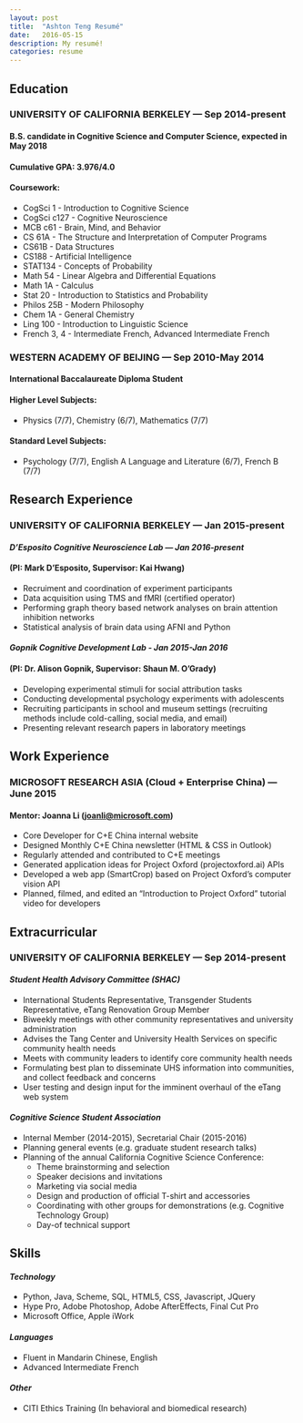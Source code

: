 ```yaml
---
layout: post
title:  "Ashton Teng Resumé"
date:   2016-05-15
description: My resumé!
categories: resume
---
```

## Education


### UNIVERSITY OF CALIFORNIA BERKELEY — Sep 2014-present

#### B.S. candidate in Cognitive Science and Computer Science, expected in May 2018

#### Cumulative GPA: 3.976/4.0

#### Coursework:

* CogSci 1 - Introduction to Cognitive Science
* CogSci c127 - Cognitive Neuroscience
* MCB c61 - Brain, Mind, and Behavior
* CS 61A - The Structure and Interpretation of Computer Programs
* CS61B - Data Structures
* CS188 - Artificial Intelligence
* STAT134 - Concepts of Probability
* Math 54 - Linear Algebra and Differential Equations
* Math 1A - Calculus
* Stat 20 - Introduction to Statistics and Probability
* Philos 25B - Modern Philosophy
* Chem 1A - General Chemistry
* Ling 100 - Introduction to Linguistic Science
* French 3, 4 - Intermediate French, Advanced Intermediate French

### WESTERN ACADEMY OF BEIJING — Sep 2010-May 2014

#### International Baccalaureate Diploma Student

#### Higher Level Subjects:

* Physics (7/7), Chemistry (6/7), Mathematics (7/7)

#### Standard Level Subjects:

* Psychology (7/7), English A Language and Literature (6/7), French B (7/7)

## Research Experience

### UNIVERSITY OF CALIFORNIA BERKELEY — Jan 2015-present

#### *D’Esposito Cognitive Neuroscience Lab — Jan 2016-present*

#### (PI: Mark D’Esposito, Supervisor: Kai Hwang)

* Recruiment and coordination of experiment participants
* Data acquisition using TMS and fMRI (certified operator)
* Performing graph theory based network analyses on brain attention inhibition networks
* Statistical analysis of brain data using AFNI and Python

#### *Gopnik Cognitive Development Lab - Jan 2015-Jan 2016*

#### (PI: Dr. Alison Gopnik, Supervisor: Shaun M. O’Grady)

* Developing experimental stimuli for social attribution tasks
* Conducting developmental psychology experiments with adolescents
* Recruiting participants in school and museum settings (recruiting methods include cold-calling, social media, and email)
* Presenting relevant research papers in laboratory meetings

## Work Experience

### MICROSOFT RESEARCH ASIA (Cloud + Enterprise China) — June 2015

#### Mentor: Joanna Li (joanli@microsoft.com)

* Core Developer for C+E China internal website
* Designed Monthly C+E China newsletter (HTML & CSS in Outlook)
* Regularly attended and contributed to C+E meetings
* Generated application ideas for Project Oxford (projectoxford.ai) APIs
* Developed a web app (SmartCrop) based on Project Oxford’s computer vision API
* Planned, filmed, and edited an “Introduction to Project Oxford” tutorial video for developers

## Extracurricular

### UNIVERSITY OF CALIFORNIA BERKELEY — Sep 2014-present

#### *Student Health Advisory Committee (SHAC)*

* International Students Representative, Transgender Students Representative, eTang Renovation Group Member
* Biweekly meetings with other community representatives and university administration
* Advises the Tang Center and University Health Services on specific community health needs
* Meets with community leaders to identify core community health needs
* Formulating best plan to disseminate UHS information into communities, and collect feedback and concerns
* User testing and design input for the imminent overhaul of the eTang web system

#### *Cognitive Science Student Association*

* Internal Member (2014-2015), Secretarial Chair (2015-2016)
* Planning general events (e.g. graduate student research talks)
* Planning of the annual California Cognitive Science Conference:
    * Theme brainstorming and selection
    * Speaker decisions and invitations
    * Marketing via social media
    * Design and production of official T-shirt and accessories
    * Coordinating with other groups for demonstrations (e.g. Cognitive Technology Group)
    * Day-of technical support

## Skills

#### *Technology*
* Python, Java, Scheme, SQL, HTML5, CSS, Javascript, JQuery
* Hype Pro, Adobe Photoshop, Adobe AfterEffects, Final Cut Pro
* Microsoft Office, Apple iWork

#### *Languages*
* Fluent in Mandarin Chinese, English
* Advanced Intermediate French

#### *Other*
* CITI Ethics Training (In behavioral and biomedical research)